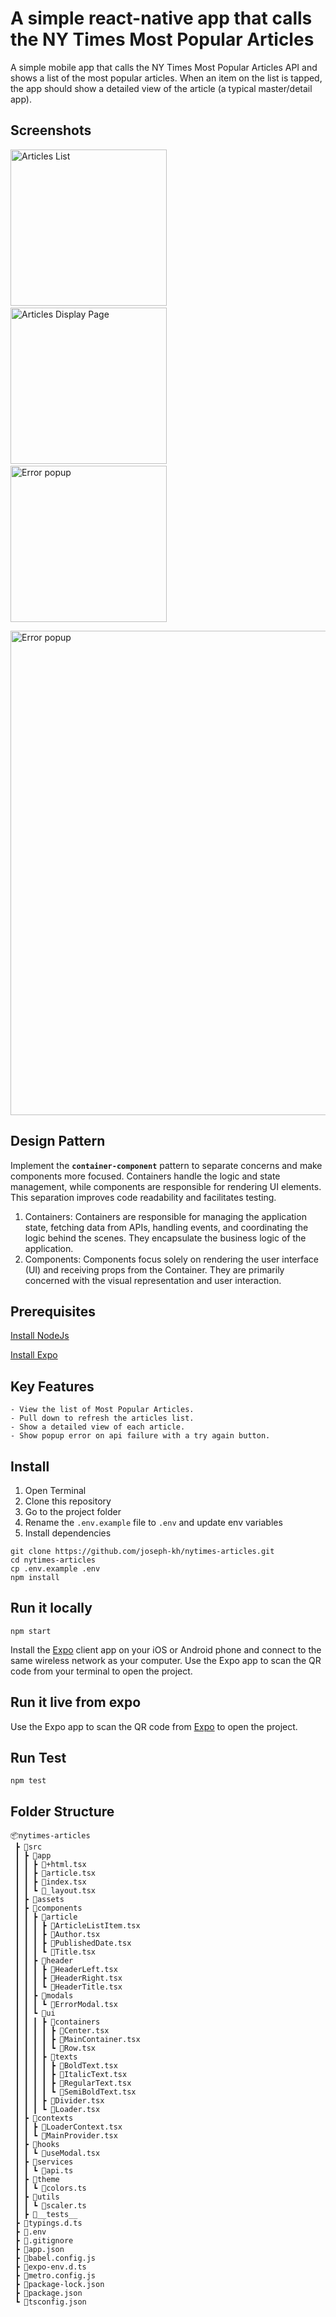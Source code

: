 # A simple react-native app that calls the NY Times Most Popular Articles

A simple mobile app that calls the NY Times Most Popular Articles API and shows a list of the most popular articles. When an item on the list is tapped, the app should show a detailed view of the article (a typical master/detail app).

## Screenshots

<img src="https://cdn.discordapp.com/attachments/1148605640856572054/1148605814190387291/Screenshot_1693906885.png?ex=66153e06&is=6602c906&hm=93ade49480bc2d20e484167dfae20537f9e0cf8ab3c129351443f1dab38e3a1d&" alt="Articles List" width="250px" height="" /> &nbsp; <img src="https://cdn.discordapp.com/attachments/1148605640856572054/1148605813649317888/Screenshot_1693906893.png?ex=66153e06&is=6602c906&hm=f3e542a7bc12a6606f94908fe97fdad2e882a03f5be6842dccb480a1ecb44cd0&" alt="Articles Display Page" width="250px" height="" /> &nbsp; <img src="https://cdn.discordapp.com/attachments/1148605640856572054/1148605814588837978/Screenshot_1693912144.png?ex=66153e06&is=6602c906&hm=49f5739f068eedfe6839dfff7d8d72ff5276b6fb2816d1a426dbc98be16c2d1d&" alt="Error popup" width="250px" height="" />

<img src="https://cdn.discordapp.com/attachments/1148605640856572054/1148608102145458266/localhost_8081_.png?ex=66154027&is=6602cb27&hm=19495b8f24e1938fa274f371d6811c648de8f8ef884ede23501500c99ee4d8a4&" alt="Error popup" width="775px" height="" />

## Design Pattern

Implement the **`container-component`** pattern to separate concerns and make components more focused. Containers handle the logic and state management, while components are responsible for rendering UI elements. This separation improves code readability and facilitates testing.

1. Containers: Containers are responsible for managing the application state, fetching data from APIs, handling events, and coordinating the logic behind the scenes. They encapsulate the business logic of the application.
2. Components: Components focus solely on rendering the user interface (UI) and receiving props from the Container. They are primarily concerned with the visual representation and user interaction.

## Prerequisites

[Install NodeJs](https://nodejs.org/)

[Install Expo](https://docs.expo.io/)

## Key Features

```
- View the list of Most Popular Articles.
- Pull down to refresh the articles list.
- Show a detailed view of each article.
- Show popup error on api failure with a try again button.
```

## Install

1. Open Terminal
2. Clone this repository
3. Go to the project folder
4. Rename the `.env.example` file to `.env` and update env variables
5. Install dependencies

```
git clone https://github.com/joseph-kh/nytimes-articles.git
cd nytimes-articles
cp .env.example .env
npm install
```

## Run it locally

```
npm start
```

Install the [Expo](https://expo.io) client app on your iOS or Android phone and connect to the same wireless network as your computer. Use the Expo app to scan the QR code from your terminal to open the project.

## Run it live from expo

Use the Expo app to scan the QR code from [Expo](https://expo.dev/@joseph.kh/nytimes-articles?serviceType=classic&distribution=expo-go) to open the project.

## Run Test

```
npm test
```

## Folder Structure

```
📦nytimes-articles
 ┣ 📂src
 ┃ ┣ 📂app
 ┃ ┃ ┣ 📜+html.tsx
 ┃ ┃ ┣ 📜article.tsx
 ┃ ┃ ┣ 📜index.tsx
 ┃ ┃ ┗ 📜_layout.tsx
 ┃ ┣ 📂assets
 ┃ ┣ 📂components
 ┃ ┃ ┣ 📂article
 ┃ ┃ ┃ ┣ 📜ArticleListItem.tsx
 ┃ ┃ ┃ ┣ 📜Author.tsx
 ┃ ┃ ┃ ┣ 📜PublishedDate.tsx
 ┃ ┃ ┃ ┗ 📜Title.tsx
 ┃ ┃ ┣ 📂header
 ┃ ┃ ┃ ┣ 📜HeaderLeft.tsx
 ┃ ┃ ┃ ┣ 📜HeaderRight.tsx
 ┃ ┃ ┃ ┗ 📜HeaderTitle.tsx
 ┃ ┃ ┣ 📂modals
 ┃ ┃ ┃ ┗ 📜ErrorModal.tsx
 ┃ ┃ ┗ 📂ui
 ┃ ┃ ┃ ┣ 📂containers
 ┃ ┃ ┃ ┃ ┣ 📜Center.tsx
 ┃ ┃ ┃ ┃ ┣ 📜MainContainer.tsx
 ┃ ┃ ┃ ┃ ┗ 📜Row.tsx
 ┃ ┃ ┃ ┣ 📂texts
 ┃ ┃ ┃ ┃ ┣ 📜BoldText.tsx
 ┃ ┃ ┃ ┃ ┣ 📜ItalicText.tsx
 ┃ ┃ ┃ ┃ ┣ 📜RegularText.tsx
 ┃ ┃ ┃ ┃ ┗ 📜SemiBoldText.tsx
 ┃ ┃ ┃ ┣ 📜Divider.tsx
 ┃ ┃ ┃ ┗ 📜Loader.tsx
 ┃ ┣ 📂contexts
 ┃ ┃ ┣ 📜LoaderContext.tsx
 ┃ ┃ ┗ 📜MainProvider.tsx
 ┃ ┣ 📂hooks
 ┃ ┃ ┗ 📜useModal.tsx
 ┃ ┣ 📂services
 ┃ ┃ ┗ 📜api.ts
 ┃ ┣ 📂theme
 ┃ ┃ ┗ 📜colors.ts
 ┃ ┣ 📂utils
 ┃ ┃ ┗ 📜scaler.ts
 ┃ ┣ 📂__tests__
 ┣ 📜typings.d.ts
 ┣ 📜.env
 ┣ 📜.gitignore
 ┣ 📜app.json
 ┣ 📜babel.config.js
 ┣ 📜expo-env.d.ts
 ┣ 📜metro.config.js
 ┣ 📜package-lock.json
 ┣ 📜package.json
 ┗ 📜tsconfig.json
```
